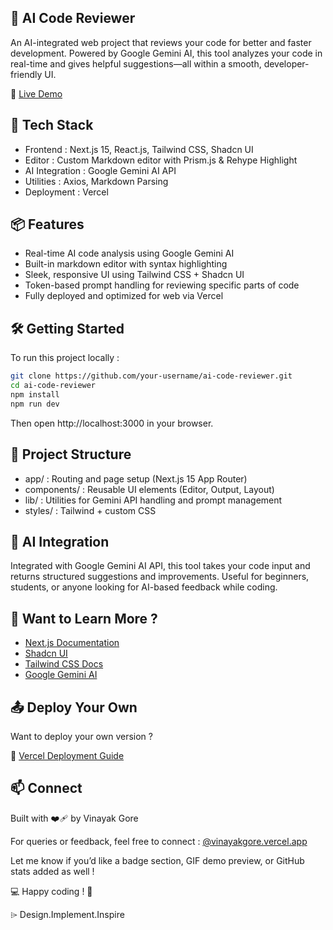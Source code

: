 ## 🧠 AI Code Reviewer

An AI-integrated web project that reviews your code for better and faster development. Powered by Google Gemini AI, this tool analyzes your code in real-time and gives helpful suggestions—all within a smooth, developer-friendly UI.

🔗 [Live Demo](https://my-ai-codereviewer.vercel.app/)


## 🚀 Tech Stack
- Frontend : Next.js 15, React.js, Tailwind CSS, Shadcn UI
- Editor : Custom Markdown editor with Prism.js & Rehype Highlight
-	AI Integration : Google Gemini AI API
-	Utilities : Axios, Markdown Parsing
-	Deployment : Vercel


## 📦 Features
-	Real-time AI code analysis using Google Gemini AI
-	Built-in markdown editor with syntax highlighting
-	Sleek, responsive UI using Tailwind CSS + Shadcn UI
-	Token-based prompt handling for reviewing specific parts of code
-	Fully deployed and optimized for web via Vercel

## 🛠 Getting Started

To run this project locally :

```bash
git clone https://github.com/your-username/ai-code-reviewer.git
cd ai-code-reviewer
npm install
npm run dev
```

Then open http://localhost:3000 in your browser.

## 📁 Project Structure
-	app/ : Routing and page setup (Next.js 15 App Router)
-	components/ : Reusable UI elements (Editor, Output, Layout)
-	lib/ : Utilities for Gemini API handling and prompt management
-	styles/ : Tailwind + custom CSS

## 🧠 AI Integration

Integrated with Google Gemini AI API, this tool takes your code input and returns structured suggestions and improvements. Useful for beginners, students, or anyone looking for AI-based feedback while coding.

## 🧪 Want to Learn More ?
-	[Next.js Documentation](https://nextjs.org/docs)
-	[Shadcn UI](https://ui.shadcn.com/)
-	[Tailwind CSS Docs](https://tailwindcss.com/)
-	[Google Gemini AI](https://deepmind.google/technologies/gemini/)

## 📤 Deploy Your Own

Want to deploy your own version ?

🔗 [Vercel Deployment Guide](https://vercel.com/docs/getting-started-with-vercel)

## 📫 Connect

Built with ❤️‍🩹 by Vinayak Gore

For queries or feedback, feel free to connect : [@vinayakgore.vercel.app](https://vinayakgore.vercel.app)

Let me know if you’d like a badge section, GIF demo preview, or GitHub stats added as well !


💻 Happy coding ! 🎉

⌲ Design.Implement.Inspire
